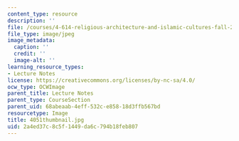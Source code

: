 ```yaml
---
content_type: resource
description: ''
file: /courses/4-614-religious-architecture-and-islamic-cultures-fall-2002/2a4ed37c8c5f1449da6c794b18feb807_4051thumbnail.jpg
file_type: image/jpeg
image_metadata:
  caption: ''
  credit: ''
  image-alt: ''
learning_resource_types:
- Lecture Notes
license: https://creativecommons.org/licenses/by-nc-sa/4.0/
ocw_type: OCWImage
parent_title: Lecture Notes
parent_type: CourseSection
parent_uid: 68abeaab-4eff-532c-e858-18d3ffb567bd
resourcetype: Image
title: 4051thumbnail.jpg
uid: 2a4ed37c-8c5f-1449-da6c-794b18feb807
---
```

